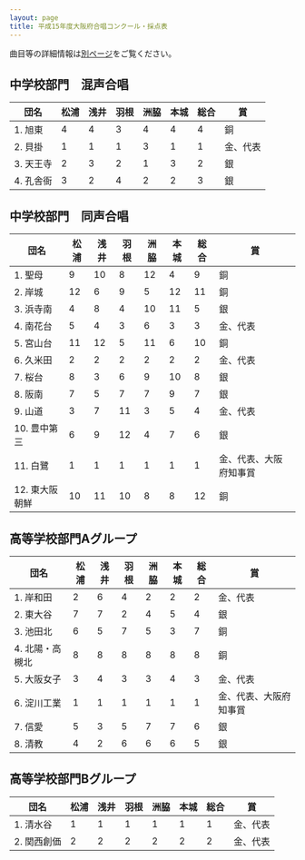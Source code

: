 ```yaml
---
layout: page
title: 平成15年度大阪府合唱コンクール・採点表
---
```

曲目等の詳細情報は[別ページ](jca-osaka-2003-0907/)をご覧ください。

中学校部門　混声合唱
--------------------

| 団名      | 松浦 | 浅井 | 羽根 | 洲脇 | 本城 | 総合 | 賞       |
|-----------|------|------|------|------|------|------|----------|
| 1. 旭東   | 4    | 4    | 3    | 4    | 4    | 4    | 銅       |
| 2. 貝掛   | 1    | 1    | 1    | 3    | 1    | 1    | 金、代表 |
| 3. 天王寺 | 2    | 3    | 2    | 1    | 3    | 2    | 銀       |
| 4. 孔舎衙 | 3    | 2    | 4    | 2    | 2    | 3    | 銀       |

中学校部門　同声合唱
--------------------

| 団名           | 松浦 | 浅井 | 羽根 | 洲脇 | 本城 | 総合 | 賞                     |
|----------------|------|------|------|------|------|------|------------------------|
| 1. 聖母        | 9    | 10   | 8    | 12   | 4    | 9    | 銅                     |
| 2. 岸城        | 12   | 6    | 9    | 5    | 12   | 11   | 銅                     |
| 3. 浜寺南      | 4    | 8    | 4    | 10   | 11   | 5    | 銀                     |
| 4. 南花台      | 5    | 4    | 3    | 6    | 3    | 3    | 金、代表               |
| 5. 宮山台      | 11   | 12   | 5    | 11   | 6    | 10   | 銅                     |
| 6. 久米田      | 2    | 2    | 2    | 2    | 2    | 2    | 金、代表               |
| 7. 桜台        | 8    | 3    | 6    | 9    | 10   | 8    | 銀                     |
| 8. 阪南        | 7    | 5    | 7    | 7    | 9    | 7    | 銀                     |
| 9. 山道        | 3    | 7    | 11   | 3    | 5    | 4    | 金、代表               |
| 10. 豊中第三   | 6    | 9    | 12   | 4    | 7    | 6    | 銀                     |
| 11. 白鷺       | 1    | 1    | 1    | 1    | 1    | 1    | 金、代表、大阪府知事賞 |
| 12. 東大阪朝鮮 | 10   | 11   | 10   | 8    | 8    | 12   | 銅                     |

高等学校部門Aグループ
---------------------

| 団名            | 松浦 | 浅井 | 羽根 | 洲脇 | 本城 | 総合 | 賞                     |
|-----------------|------|------|------|------|------|------|------------------------|
| 1. 岸和田       | 2    | 6    | 4    | 2    | 2    | 2    | 金、代表               |
| 2. 東大谷       | 7    | 7    | 2    | 4    | 5    | 4    | 銀                     |
| 3. 池田北       | 6    | 5    | 7    | 5    | 3    | 7    | 銅                     |
| 4. 北陽・高槻北 | 8    | 8    | 8    | 8    | 8    | 8    | 銅                     |
| 5. 大阪女子     | 3    | 4    | 3    | 3    | 4    | 3    | 金、代表               |
| 6. 淀川工業     | 1    | 1    | 1    | 1    | 1    | 1    | 金、代表、大阪府知事賞 |
| 7. 信愛         | 5    | 3    | 5    | 7    | 7    | 6    | 銀                     |
| 8. 清教         | 4    | 2    | 6    | 6    | 6    | 5    | 銀                     |

高等学校部門Bグループ
---------------------

| 団名        | 松浦 | 浅井 | 羽根 | 洲脇 | 本城 | 総合 | 賞       |
|-------------|------|------|------|------|------|------|----------|
| 1. 清水谷   | 1    | 1    | 1    | 1    | 1    | 1    | 金、代表 |
| 2. 関西創価 | 2    | 2    | 2    | 2    | 2    | 2    | 金、代表 |
